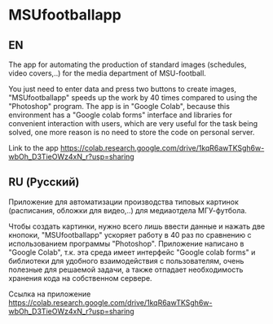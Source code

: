 # MSUfootballapp

## EN

The app for automating the production of standard images (schedules, video covers,..) for the media department of MSU-football.

You just need to enter data and press two buttons to create images, "MSUfootballapp" speeds up the work by 40 times compared to using the "Photoshop" program.
The app is in "Google Colab", because this environment has a "Google colab forms" interface and libraries for convenient interaction with users, which are very useful for the task being solved, one more reason is no need to store the code on personal server.

Link to the app
https://colab.research.google.com/drive/1kqR6awTKSgh6w-wbOh_D3TieOWz4xN_r?usp=sharing

## RU (Русский)

Приложение для автоматизации производства типовых картинок (расписания, обложки для видео,..) для медиаотдела МГУ-футбола.

Чтобы создать картинки, нужно всего лишь ввести данные и нажать две кнопоки, "MSUfootballapp" ускоряет работу в 40 раз по сравнению с использованием программы "Photoshop".
Приложение написано в "Google Colab", т.к. эта среда имеет интерфейс "Google colab forms" и библиотеки для удобного взаимодействия с пользователям, очень полезные для решаемой задачи, а также отпадает необходимость хранения кода на собственном сервере.

Ссылка на приложение
https://colab.research.google.com/drive/1kqR6awTKSgh6w-wbOh_D3TieOWz4xN_r?usp=sharing

